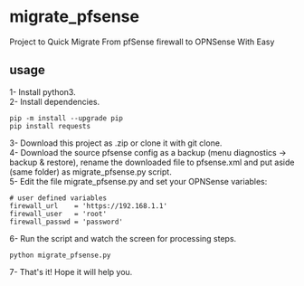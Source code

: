 # migrate_pfsense
Project to Quick Migrate From pfSense firewall to OPNSense With Easy

## usage

1- Install python3.  
2- Install dependencies.  
```
pip -m install --upgrade pip
pip install requests
```  
3- Download this project as .zip or clone it with git clone.  
4- Download the source pfsense config as a backup (menu diagnostics -> backup & restore), rename the downloaded file to pfsense.xml and put aside (same folder) as migrate_pfsense.py script.  
5- Edit the file migrate_pfsense.py and set your OPNSense variables:  
```  
# user defined variables
firewall_url    = 'https://192.168.1.1'
firewall_user   = 'root'
firewall_passwd = 'password'
```  
6- Run the script and watch the screen for processing steps.  
```  
python migrate_pfsense.py
```  
7- That's it! Hope it will help you.
